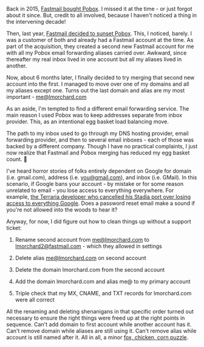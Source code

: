 
Back in 2015, [Fastmail bought Pobox](https://www.fastmail.com/blog/fastmail-acquires-pobox-and-listbox/). I missed it at the time - or just forgot about it since. But, credit to all involved, because I haven't noticed a thing in the intervening decade!

<!--more-->

Then, last year, [Fastmail decided to sunset Pobox](https://www.fastmail.com/blog/sunsetting-pobox/). This, I noticed, barely. I was a customer of both and already had a Fastmail account at the time. As part of the acquisition, they created a second new Fastmail account for me with all my Pobox email forwarding aliases carried over. Awkward, since thereafter my real inbox lived in one account but all my aliases lived in another.

Now, about 6 months later, I finally decided to try merging that second new account into the first. I managed to move over one of my domains and all my aliases except one. Turns out the last domain and alias are my most important - me@lmorchard.com

As an aside, I'm tempted to find a different email forwarding service. The main reason I used Pobox was to keep addresses separate from inbox provider. This, as an intentional egg basket load balancing move.

The path to my inbox used to go through my DNS hosting provider, email forwarding provider, and then to several email inboxes - each of those was backed by a different company. Though I have no practical complaints, I just now realize that Fastmail and Pobox merging has reduced my egg basket count. 🤔

I've heard horror stories of folks entirely dependent on Google for domain (i.e. gmail.com), address (i.e. you@gmail.com), and inbox (i.e. GMail). In this scenario, if Google bans your account - by mistake or for some reason unrelated to email - you lose access to everything everywhere. For example, [the Terraria developer who cancelled his Stadia port over losing access to everything Google](https://arstechnica.com/gadgets/2021/02/terraria-developer-cancels-google-stadia-port-after-youtube-account-ban/). Does a password reset email make a sound if you're not allowed into the woods to hear it?

Anyway, for now, I did figure out how to clean things up without a support ticket:

1) Rename second account from me@lmorchard.com to lmorchard2@fastmail.com - which they allowed in settings

2) Delete alias me@lmorchard.com on second account

3) Delete the domain lmorchard.com from the second account

4) Add the domain lmorchard.com and alias me@ to my primary account

5) Triple check that my MX, CNAME, and TXT records for lmorchard.com were all correct

All the renaming and deleting shenanigans in that specific order turned out necessary to ensure the right things were freed up at the right points in sequence. Can't add domain to first account while another account has it. Can't remove domain while aliases are still using it. Can't remove alias while account is still named after it. All in all, a minor [fox, chicken, corn puzzle](https://www.mathsisfun.com/chicken_crossing.html).